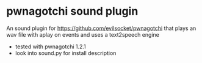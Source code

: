 # pwnagotchi sound plugin

An sound plugin for https://github.com/evilsocket/pwnagotchi that plays an wav file with aplay on events and uses a text2speech engine

- tested with pwnagotchi 1.2.1
- look into sound.py for install description
